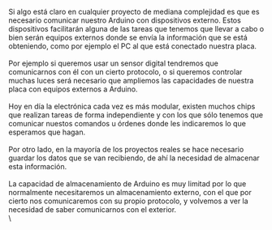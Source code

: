 Si algo está claro en cualquier proyecto de mediana complejidad es que
es necesario comunicar nuestro Arduino con dispositivos externo. Estos
dispositivos facilitarán alguna de las tareas que tenemos que llevar a
cabo o bien serán equipos externos donde se envía la información que se
está obteniendo, como por ejemplo el PC al que está conectado nuestra
placa.\
\
Por ejemplo si queremos usar un sensor digital tendremos que
comunicarnos con él con un cierto protocolo, o si queremos controlar
muchas luces será necesario que ampliemos las capacidades de nuestra
placa con equipos externos a Arduino.\
\
Hoy en día la electrónica cada vez es más modular, existen muchos chips
que realizan tareas de forma independiente y con los que sólo tenemos
que comunicar nuestos comandos u órdenes donde les indicaremos lo que
esperamos que hagan.\
\
Por otro lado, en la mayoría de los proyectos reales se hace necesario
guardar los datos que se van recibiendo, de ahí la necesidad de
almacenar esta información.\
\
La capacidad de almacenamiento de Arduino es muy limitad por lo que
normalmente necesitaremos un almacenamiento externo, con el que por
cierto nos comunicaremos con su propio protocolo, y volvemos a ver la
necesidad de saber comunicarnos con el exterior.\
\

